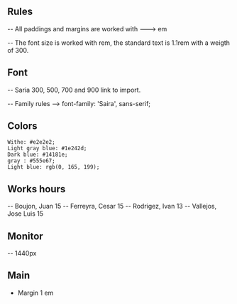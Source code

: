 ## Rules

-- All paddings and margins are worked with ---> em

-- The font size is worked with rem, the standard text is 1.1rem with a weigth of 300.

## Font

-- Saria 300, 500, 700 and 900 link to import.

-- Family rules --> font-family: 'Saira', sans-serif;

## Colors

    Withe: #e2e2e2;
    Light gray blue: #1e242d;
    Dark blue: #14181e;
    gray : #555e67;
    Light blue: rgb(0, 165, 199);

## Works hours

-- Boujon, Juan 15
-- Ferreyra, Cesar 15
-- Rodrigez, Ivan 13
-- Vallejos, Jose Luis 15

## Monitor

-- 1440px

## Main

- Margin 1 em